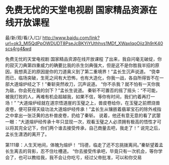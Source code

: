 # 免费无忧的天堂电视剧 国家精品资源在线开放课程

最/新/观/看/入/口/ http://www.baidu.com/link?url=ok3_Ml5QdPpOWDUDT8PseJcBKYiYUthhvs1MDf_XWaxIqoOiiz3h9rK40scs4rg4&wd

免费无忧的天堂电视剧 国家精品资源在线开放课程
了出来，我自问毫无破绽，你的寂灭刀典第四重威力的确要比我的杀生剑典强大，但是这不是你胜我半招的原因，我想真正的原因是你的刀道奥义到了第二重境界！”孟长生沉声说道。
    “侥幸而已，临场突破，生死之间有大恐怖，也有大造化，你我一战，各自所得皆不在一部大道熔炉经之下！”秦斩突然收刀，沉声说道。
    “你不杀我？就不怕有一天你我为敌，你会死在我的剑下？”孟长生说道。
    秦斩不可置否的摇了摇头：“不可能，被我打败的人，再难有机会超越我，如果不信，等你有时间，我们约着再打一场！”
    “大道熔炉经就在道宗悟道崖的玉璧之上，兽皮卷给你，在玉璧之前燃烧兽皮卷，便可获得天级功法大道熔炉经传承！”孟长生从镶嵌着翡翠宝石的除外戒指之中拿出一张泛黄的古朴兽皮卷，扔给了秦斩。
    说着，他还有意无意的看了武曌一眼：“大道熔炉经传承十年只显现一次，观看玉璧之人必须拥有极高的悟性才可以将其完全记下，你们两个谁去接受传承，自己商量去吧，我走了！”
    说完之后，孟长生潇洒的离开了。

第111章：人生天地间，体魄为熔炉！
    “玛德，临走了还不忘挑拨离间。”秦斩望着孟长生离去的背影，忍不住吐槽道。
    “你去接受传承吧，毕竟只有一次机会，等你学会了，也可以教给我，我不会让你吃亏，经过父帝批准，可以和你交易

